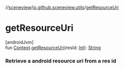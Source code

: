 //[sceneview](../../index.md)/[io.github.sceneview.utils](index.md)/[getResourceUri](get-resource-uri.md)

# getResourceUri

[androidJvm]\
fun [Context](https://developer.android.com/reference/kotlin/android/content/Context.html).[getResourceUri](get-resource-uri.md)(resId: [Int](https://kotlinlang.org/api/latest/jvm/stdlib/kotlin/-int/index.html)): [String](https://kotlinlang.org/api/latest/jvm/stdlib/kotlin/-string/index.html)

###  Retrieve a android resource uri from a res id
